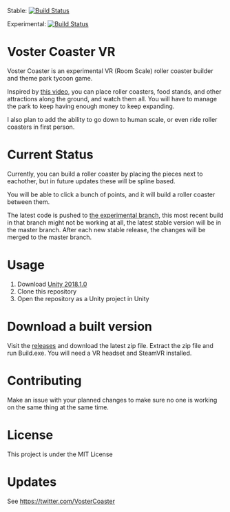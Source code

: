 Stable: [![Build Status](https://travis-ci.org/ajayyy/VosterCoasterVR.svg?branch=master)](https://travis-ci.org/ajayyy/VosterCoasterVR)

Experimental: [![Build Status](https://travis-ci.org/ajayyy/VosterCoasterVR.svg?branch=experimental)](https://travis-ci.org/ajayyy/VosterCoasterVR)

# Voster Coaster VR

Voster Coaster is an experimental VR (Room Scale) roller coaster builder and theme park tycoon game.

Inspired by [this video](https://www.youtube.com/watch?v=ZE0_oyK1Juo), you can place roller coasters, food stands, and other attractions along the ground, and watch them all. You will have to manage the park to keep having enough money to keep expanding.

I also plan to add the ability to go down to human scale, or even ride roller coasters in first person.

# Current Status

Currently, you can build a roller coaster by placing the pieces next to eachother, but in future updates these will be spline based.

You will be able to click a bunch of points, and it will build a roller coaster between them.

The latest code is pushed to [the experimental branch](https://github.com/ajayyy/VosterCoasterVR/tree/experimental), this most recent build in that branch might not be working at all, the latest stable version will be in the master branch. After each new stable release, the changes will be merged to the master branch.

# Usage

1. Download [Unity 2018.1.0](https://unity3d.com/get-unity/download/archive)
2. Clone this repository
3. Open the repository as a Unity project in Unity

# Download a built version

Visit the [releases](https://github.com/ajayyy/VosterCoasterVR/releases) and download the latest zip file. Extract the zip file and run Build.exe. You will need a VR headset and SteamVR installed.

# Contributing

Make an issue with your planned changes to make sure no one is working on the same thing at the same time.

# License

This project is under the MIT License

# Updates

See https://twitter.com/VosterCoaster
